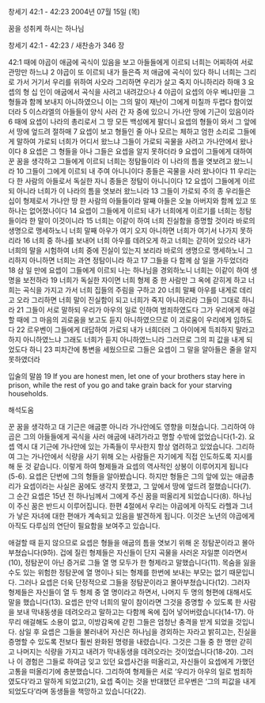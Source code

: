 창세기 42:1 - 42:23 
2004년 07월 15일 (목)

꿈을 성취케 하시는 하나님



창세기 42:1 - 42:23 / 새찬송가 346 장


42:1 때에 야곱이 애굽에 곡식이 있음을 보고 아들들에게 이르되 너희는 어찌하여 서로 관망만 하느냐 2 야곱이 또 이르되 내가 들은즉 저 애굽에 곡식이 있다 하니 너희는 그리로 가서 거기서 우리를 위하여 사오라 그리하면 우리가 살고 죽지 아니하리라 하매 3 요셉의 형 십 인이 애굽에서 곡식을 사려고 내려갔으나 4 야곱이 요셉의 아우 베냐민을 그 형들과 함께 보내지 아니하였으니 이는 그의 말이 재난이 그에게 미칠까 두렵다 함이었더라 5 이스라엘의 아들들이 양식 사러 간 자 중에 있으니 가나안 땅에 기근이 있음이라 6 때에 요셉이 나라의 총리로서 그 땅 모든 백성에게 팔더니 요셉의 형들이 와서 그 앞에서 땅에 엎드려 절하매 7 요셉이 보고 형들인 줄 아나 모르는 체하고 엄한 소리로 그들에게 말하여 가로되 너희가 어디서 왔느냐 그들이 가로되 곡물을 사려고 가나안에서 왔나이다 8 요셉은 그 형들을 아나 그들은 요셉을 알지 못하더라 9 요셉이 그들에게 대하여 꾼 꿈을 생각하고 그들에게 이르되 너희는 정탐들이라 이 나라의 틈을 엿보려고 왔느니라 10 그들이 그에게 이르되 내 주여 아니니이다 종들은 곡물을 사러 왔나이다 11 우리는 다 한 사람의 아들로서 독실한 자니 종들은 정탐이 아니니이다 12 요셉이 그들에게 이르되 아니라 너희가 이 나라의 틈을 엿보러 왔느니라 13 그들이 가로되 주의 종 우리들은 십이 형제로서 가나안 땅 한 사람의 아들들이라 말째 아들은 오늘 아버지와 함께 있고 또 하나는 없어졌나이다 14 요셉이 그들에게 이르되 내가 너희에게 이르기를 너희는 정탐들이라 한 말이 이것이니라 15 너희는 이같이 하여 너희 진실함을 증명할 것이라 바로의 생명으로 맹세하노니 너희 말째 아우가 여기 오지 아니하면 너희가 여기서 나가지 못하리라 16 너희 중 하나를 보내어 너희 아우를 데려오게 하고 너희는 갇히어 있으라 내가 너희의 말을 시험하여 너희 중에 진실이 있는지 보리라 바로의 생명으로 맹세하노니 그리하지 아니하면 너희는 과연 정탐이니라 하고 17 그들을 다 함께 삼 일을 가두었더라 18 삼 일 만에 요셉이 그들에게 이르되 나는 하나님을 경외하노니 너희는 이같이 하여 생명을 보전하라 19 너희가 독실한 자이면 너희 형제 중 한 사람만 그 옥에 갇히게 하고 너희는 곡식을 가지고 가서 너희 집들의 주림을 구하고 20 너희 말째 아우를 내게로 데리고 오라 그리하면 너희 말이 진실함이 되고 너희가 죽지 아니하리라 그들이 그대로 하니라 21 그들이 서로 말하되 우리가 아우의 일로 인하여 범죄하였도다 그가 우리에게 애걸할 때에 그 마음의 괴로움을 보고도 듣지 아니하였으므로 이 괴로움이 우리에게 임하도다 22 르우벤이 그들에게 대답하여 가로되 내가 너희더러 그 아이에게 득죄하지 말라고 하지 아니하였느냐 그래도 너희가 듣지 아니하였느니라 그러므로 그의 피 값을 내게 되었도다 하니 23 피차간에 통변을 세웠으므로 그들은 요셉이 그 말을 알아들은 줄을 알지 못하였더라 

입술의 말씀 
19 If you are honest men, let one of your brothers stay here in prison, while the rest of you go and take grain back for your starving households.

해석도움





꾼 꿈을 생각하고 
대 기근은 애굽뿐 아니라 가나안에도 영향을 미쳤습니다. 그리하여 야곱은 그의 아들들에게 곡식을 사러 애굽에 내려가라고 명할 수밖에 없었습니다(1-2). 요셉 역시 대 기근에 가나안에 있는 가족들이 무사한지 항상 염려하고 있었습니다. 그리하여 그는 가나안에서 식량을 사기 위해 오는 사람들은 자기에게 직접 인도하도록 지시를 해 둔 것 같습니다. 이렇게 하여 형제들과 요셉의 역사적인 상봉이 이루어지게 됩니다(5-6). 요셉은 단번에 그의 형들을 알아봤습니다. 하지만 형들은 그의 앞에 있는 애굽총리가 요셉이라는 사실은 꿈에도 생각지 못했고, 그 앞에서 땅에 엎드려 절했습니다(7). 그 순간 요셉은 15년 전 하나님께서 그에게 주신 꿈을 떠올리게 되었습니다(8). 하나님이 주신 꿈은 반드시 이루어집니다. 한편 4절에서 우리는 야곱에게 아직도 라헬과 그녀가 낳은 자녀에 대한 편애가 계속되고 있음을 발견하게 됩니다. 이것은 노년의 야곱에게 아직도 다루심의 연단이 필요함을 보여주고 있습니다.   

애걸할 때 듣지 않으므로 
요셉은 형들을 애굽의 틈을 엿보기 위해 온 정탐꾼이라고 몰아부쳤습니다(9하). 겁에 질린 형제들은 자신들이 단지 곡물을 사러온 자일뿐 이라면서(10), 정탐꾼이 아닌 증거로 그들 열 명 모두가 한 형제라고 말했습니다(11). 목숨을 잃을 수도 있는 위험한 정탐꾼에 열 명이나 되는 형제를 한번에 보내는 부모는 없기 때문입니다. 그러나 요셉은 더욱 단정적으로 그들을 정탐꾼이라고 몰아부쳤습니다(12). 그러자 형제들은 자신들이 열 두 형제 중 열 명이라고 하면서, 나머지 두 명의 형편에 대해서도 말을 했습니다(13). 요셉은 만약 너희의 말이 참이라면 그것을 증명할 수 있도록 한 사람을 보내 막내동생을 데려오라고 말하고는 다함께 옥에 집어 넣어버렸습니다(14-17). 아무리 애걸해도 소용이 없고, 이방감옥에 갇힌 그들은 엄청난 충격을 받게 되었을 것입니다. 삼일 후 요셉은 그들을 불러내어 자신은 하나님을 경외하는 자라고 밝히고는, 진실을 증명할 수 있도록 전보다 훨씬 완화된 명령을 내렸습니다. 그것은 그들 중 한 명만 갇히고 나머지는 식량을 가지고 내려가 막내동생을 데려오라는 것이었습니다(18-20). 그러나 이 경험은 그들로 하여금 잊고 있던 요셉사건을 떠올리고, 자신들이 요셉에게 가했던 고통을 떠올리기에 충분했습니다. 그리하여 형제들은 서로 ‘우리가 아우의 일로 범죄하였도다’라고 말하게 되었고(21), 요셉 죽이는 것을 반대했던 르우벤은 ‘그의 피값을 내게 되었도다’라며 동생들을 책망하고 있습니다(22).